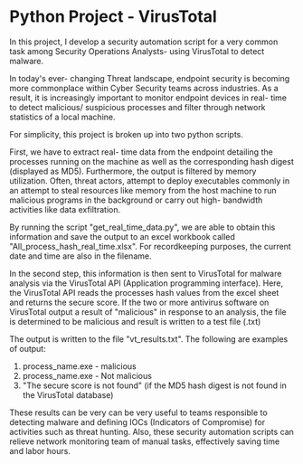 # Python Project - VirusTotal

In this project, I develop a security automation script for a very common task among Security Operations Analysts- using VirusTotal to detect malware.

In today's ever- changing Threat landscape, endpoint security is becoming more commonplace within Cyber Security teams across industries. As a result, it is increasingly important to monitor endpoint devices in real- time to detect malicious/ suspicious processes and filter through network statistics of a local machine.

For simplicity, this project is broken up into two python scripts.

First, we have to extract real- time data from the endpoint detailing the processes running on the machine as well as the corresponding hash digest (displayed as MD5). Furthermore, the output is filtered by memory utilization. Often, threat actors, attempt to deploy executables commonly in an attempt to steal resources like memory from the host machine to run malicious programs in the background or carry out high- bandwidth activities like data exfiltration.

By running the script "get_real_time_data.py", we are able to obtain this information and save the output to an excel workbook called "All_process_hash_real_time.xlsx". For recordkeeping purposes, the current date and time are also in the filename.

In the second step, this information is then sent to VirusTotal for malware analysis via the VirusTotal API (Application programming interface). Here, the VirusTotal API reads the processes hash values from the excel sheet and returns the secure score. If the two or more antivirus software on VirusTotal output a result of "malicious" in response to an analysis, the file is determined to be malicious and result is written to a test file (.txt)

The output is written to the file "vt_results.txt". The following are examples of output:

1. process_name.exe - malicious
2. process_name.exe - Not malicious
3. "The secure score is not found" (if the MD5 hash digest is not found in the VirusTotal database)

These results can be very can be very useful to teams responsible to detecting malware and defining IOCs (Indicators of Compromise) for activities such as threat hunting. Also, these security automation scripts can relieve network monitoring team of manual tasks, effectively saving time and labor hours.
